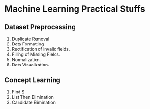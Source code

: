 # Machine Learning Practical Stuffs

## Dataset Preprocessing
1. Duplicate Removal
2. Data Formatting
3. Rectification of invalid fields.
4. Filling of Missing Fields.
5. Normalization.
6. Data Visualization.

## Concept Learning
1. Find S
2. List Then Elimination
3. Candidate Elimination

